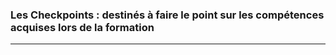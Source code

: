 ### Les Checkpoints : destinés à faire le point sur les compétences acquises lors de la formation 
---
